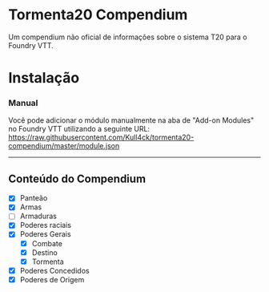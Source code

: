 # Tormenta20 Compendium

Um compendium não oficial de informações sobre o sistema T20 para o Foundry VTT.

# Instalação

### Manual

Você pode adicionar o módulo manualmente na aba de "Add-on Modules" no Foundry VTT utilizando a seguinte URL:
https://raw.githubusercontent.com/Kull4ck/tormenta20-compendium/master/module.json

---

## Conteúdo do Compendium

- [x] Panteão
- [x] Armas
- [ ] Armaduras
- [x] Poderes raciais
- [x] Poderes Gerais
  - [x] Combate
  - [x] Destino
  - [x] Tormenta
- [x] Poderes Concedidos
- [x] Poderes de Origem
